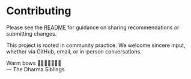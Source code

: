 # Contributing

Please see the [README](./README.md#🌱-how-to-contribute) for guidance on sharing recommendations or submitting changes.

This project is rooted in community practice. We welcome sincere input, whether via GitHub, email, or in-person conversations.

Warm bows 🙏🙇‍♀️🙇🙇‍♂️🙏   
— The Dharma Siblings
